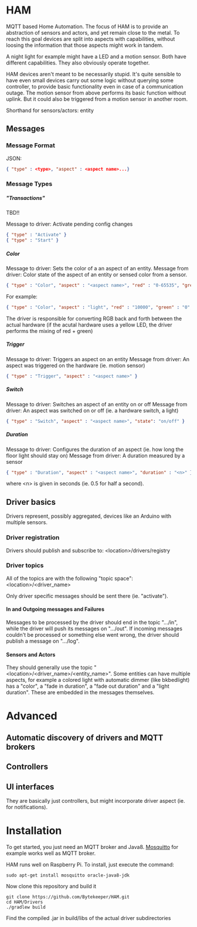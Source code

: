 # HAM

MQTT based Home Automation. The focus of HAM is to provide an abstraction of sensors and actors, and yet remain close to the metal. To reach this goal devices are split into aspects with capabilities, without loosing the information that those aspects might work in tandem.

A night light for example might have a LED and a motion sensor. Both have different capabilities. They also obviously operate together.

HAM devices aren't meant to be necessarily stupid. It's quite sensible to have even small devices carry out some logic without querying some controller, to provide basic functionality even in case of a communication outage. The motion sensor from above performs its basic function without uplink. But it could also be triggered from a motion sensor in another room.

Shorthand for sensors/actors: entity

## Messages

### Message Format
JSON:
```json
{ "type" : <type>, "aspect" : <aspect name>...}
```
### Message Types

##### "Transactions"
TBD!!

Message to driver: Activate pending config changes
```json
{ "type" : "Activate" }
{ "type" : "Start" }
```

##### Color
Message to driver: Sets the color of a an aspect of an entity.
Message from driver: Color state of the aspect of an entity or sensed color from a sensor.
```json
{ "type" : "Color", "aspect" : "<aspect name>", "red" : "0-65535", "green" : "0-65535", "blue" : "0-65535" }
```

For example:
```json
{ "type" : "Color", "aspect" : "light", "red" : "10000", "green" : "0", blue : "0" }
```

The driver is responsible for converting RGB back and forth between the actual hardware (if the acutal hardware uses a yellow LED, the driver performs the mixing of red + green)

##### Trigger
Message to driver: Triggers an aspect on an entity
Message from driver: An aspect was triggered on the hardware (ie. motion sensor)
```json
{ "type" : "Trigger", "aspect" : "<aspect name>" }
```

##### Switch
Message to driver: Switches an aspect of an entity on or off
Message from driver: An aspect was switched on or off (ie. a hardware switch, a light)
```json
{ "type" : "Switch", "aspect" : "<aspect name>", "state": "on/off" }
```

##### Duration
Message to driver: Configures the duration of an aspect (ie. how long the floor light should stay on)
Message from driver: A duration measured by a sensor
```json
{ "type" : "Duration", "aspect" : "<aspect name>", "duration" : "<n>" }
```
where \<n\> is given in seconds (ie. 0.5 for half a second).

## Driver basics
Drivers represent, possibly aggregated, devices like an Arduino with multiple sensors.

### Driver registration
Drivers should publish and subscribe to:
\<location\>/drivers/registry

### Driver topics
All of the topics are with the following "topic space":
\<location\>/\<driver_name\>

Only driver specific messages should be sent there (ie. "activate").

#### In and Outgoing messages and Failures
Messages to be processed by the driver should end in the topic ".../in", while the driver will push its messages on ".../out". If incoming messages couldn't be processed or something else went wrong, the driver should publish a message on ".../log".

#### Sensors and Actors
They should generally use the topic "\<location\>/\<driver_name\>/\<entity_name\>". Some entities can have multiple aspects, for example a colored light with automatic dimmer (like bkbedlight) has a "color", a "fade in duration", a "fade out duration" and a "light duration". These are embedded in the messages themselves.

# Advanced
## Automatic discovery of drivers and MQTT brokers
## Controllers
## UI interfaces
They are basically just controllers, but might incorporate driver aspect (ie. for notifications).

# Installation
To get started, you just need an MQTT broker and Java8. [Mosquitto](http://mosquitto.org/) for example works well as MQTT broker.

HAM runs well on Raspberry Pi. To install, just execute the command:
```
sudo apt-get install mosquitto oracle-java8-jdk
```

Now clone this repository and build it
```
git clone https://github.com/Bytekeeper/HAM.git
cd HAM/Drivers
./gradlew build
```
Find the compiled .jar in build/libs of the actual driver subdirectories
